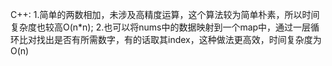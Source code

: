 C++:
1.简单的两数相加，未涉及高精度运算，这个算法较为简单朴素，所以时间复杂度也较高O(n*n);
2.也可以将nums中的数据映射到一个map中，通过一层循环比对找出是否有所需数字，有的话取其index，这种做法更高效，时间复杂度为O(n)